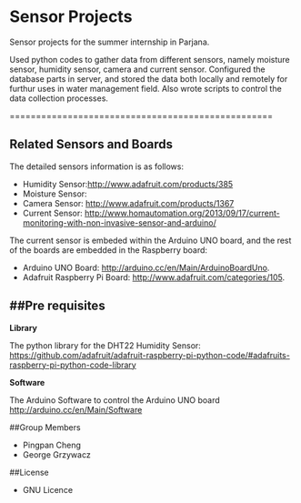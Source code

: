 Sensor Projects
================================================

Sensor projects for the summer internship in Parjana. 

Used python codes to gather data from different sensors, namely moisture sensor, humidity sensor, camera and current sensor. Configured the database parts in server, and stored the data both locally and remotely for furthur uses in water management field. Also wrote scripts to control the data collection processes.


==================================================

Related Sensors and Boards
------------------------------
The detailed sensors information is as follows:

* Humidity Sensor:http://www.adafruit.com/products/385
* Moisture Sensor: 
* Camera Sensor: http://www.adafruit.com/products/1367
* Current Sensor:  http://www.homautomation.org/2013/09/17/current-monitoring-with-non-invasive-sensor-and-arduino/

The current sensor is embeded within the Arduino UNO board, and the rest of the boards are embedded in the Raspberry board: 

* Arduino UNO Board: http://arduino.cc/en/Main/ArduinoBoardUno. 
* Adafruit Raspberry Pi Board: http://www.adafruit.com/categories/105.

##Pre requisites
-----------------------------------------
**Library**

The python library for the DHT22 Humidity Sensor: https://github.com/adafruit/adafruit-raspberry-pi-python-code/#adafruits-raspberry-pi-python-code-library

**Software**

The Arduino Software to control the Arduino UNO board
http://arduino.cc/en/Main/Software

##Group Members
* Pingpan Cheng
* George Grzywacz

##License
* GNU Licence
